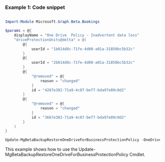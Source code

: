 ### Example 1: Code snippet

```powershell

Import-Module Microsoft.Graph.Beta.Bookings

$params = @{
	displayName = "One Drive  Policy - Inadvertent data loss"
	"driveProtectionUnits@delta" = @(
		@{
			userId = "1b014d8c-71fe-4d00-a01a-31850bc5b32c"
		}
		@{
			userId = "2b014d8c-71fe-4d00-a01a-31850bc5b32c"
		}
		@{
			"@removed" = @{
				reason = "changed"
			}
			id = "4267e382-71a9-4c07-bef7-bda97e09c0d2"
		}
		@{
			"@removed" = @{
				reason = "changed"
			}
			id = "3667e382-71a9-4c07-bef7-bda97e09c0d2"
		}
	)
}

Update-MgBetaBackupRestoreOneDriveForBusinessProtectionPolicy -OneDriveForBusinessProtectionPolicyId $oneDriveForBusinessProtectionPolicyId -BodyParameter $params

```
This example shows how to use the Update-MgBetaBackupRestoreOneDriveForBusinessProtectionPolicy Cmdlet.

